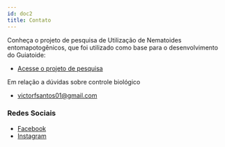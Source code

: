 ```yaml
---
id: doc2
title: Contato
---
```

Conheça o projeto de pesquisa de Utilização de Nematoides entomapotogênicos, que foi utilizado como base para o desenvolvimento do Guiatoide:

* <a href="https://sites.google.com/site/nematoidespwa/nematoides_projeto.pdf" target="_blank">Acesse o projeto de pesquisa</a>

Em relação a dúvidas sobre controle biológico 

* victorfsantos01@gmail.com

### Redes Sociais

* <a href="https://www.facebook.com/VictorSantos.Real" target="}_blank">Facebook</a>
* <a href="https://www.instagram.com/victors4ntoos/" target="}_blank">Instagram</a>

